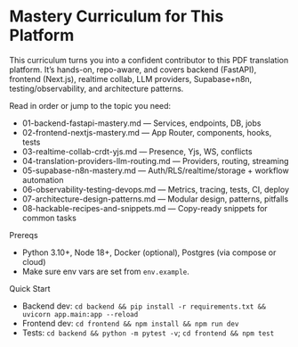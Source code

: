 # Mastery Curriculum for This Platform

This curriculum turns you into a confident contributor to this PDF translation platform. It’s hands-on, repo-aware, and covers backend (FastAPI), frontend (Next.js), realtime collab, LLM providers, Supabase+n8n, testing/observability, and architecture patterns.

Read in order or jump to the topic you need:
- 01-backend-fastapi-mastery.md — Services, endpoints, DB, jobs
- 02-frontend-nextjs-mastery.md — App Router, components, hooks, tests
- 03-realtime-collab-crdt-yjs.md — Presence, Yjs, WS, conflicts
- 04-translation-providers-llm-routing.md — Providers, routing, streaming
- 05-supabase-n8n-mastery.md — Auth/RLS/realtime/storage + workflow automation
- 06-observability-testing-devops.md — Metrics, tracing, tests, CI, deploy
- 07-architecture-design-patterns.md — Modular design, patterns, pitfalls
- 08-hackable-recipes-and-snippets.md — Copy-ready snippets for common tasks

Prereqs
- Python 3.10+, Node 18+, Docker (optional), Postgres (via compose or cloud)
- Make sure env vars are set from `env.example`.

Quick Start
- Backend dev: `cd backend && pip install -r requirements.txt && uvicorn app.main:app --reload`
- Frontend dev: `cd frontend && npm install && npm run dev`
- Tests: `cd backend && python -m pytest -v`; `cd frontend && npm test`

